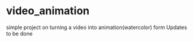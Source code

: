 # video_animation

simple project on turning a video into animation(watercolor) form 
Updates to be done
